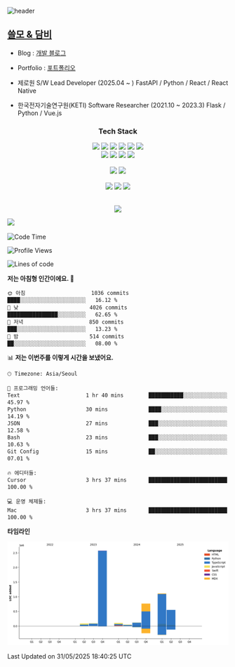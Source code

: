 ![header](https://capsule-render.vercel.app/api?type=soft&color=auto&height=150&section=header&text=HANGYU&fontSize=70&animation=twinkling)

## [쓸모 & 담비](https://sslmo-dambi.com/)

- Blog : [개발 블로그](https://ruehan.org)
- Portfolio : [포트폴리오](https://interactive-portfolio-chi.vercel.app/)

- 제로원 S/W Lead Developer (2025.04 ~ ) FastAPI / Python / React / React Native
- 한국전자기술연구원(KETI) Software Researcher (2021.10 ~ 2023.3) Flask / Python / Vue.js


<h3 align="center"> Tech Stack </h3>
<p align="center">
<img src="https://img.shields.io/badge/HTML-E34F26?style=flat-square&logo=HTML5&logoColor=white"/></a>
<img src="https://img.shields.io/badge/CSS-1572B6?style=flat-square&logo=CSS3&logoColor=white"/></a>
<img src="https://img.shields.io/badge/JavaScript-F7DF1E?style=flat-square&logo=JavaScript&logoColor=white"/></a>
<img src="https://img.shields.io/badge/Java-007396?style=flat-square&logo=Java&logoColor=white"/></a>
<img src="https://img.shields.io/badge/React-61DAFB?style=flat-square&logo=React&logoColor=white"/></a>
<img src="https://img.shields.io/badge/Next-000000?style=flat-square&logo=Next.js&logoColor=white"/></a>
<br>
<img src="https://img.shields.io/badge/Remix-000000?style=flat-square&logo=Remix&logoColor=white"/></a>
<img src="https://img.shields.io/badge/Python-3776AB?style=flat-square&logo=Python&logoColor=white"/></a>
<img src="https://img.shields.io/badge/Flask-000000?style=flat-square&logo=Flask&logoColor=white"/></a>
<img src="https://img.shields.io/badge/MySQL-4479A1?style=flat-square&logo=MySQL&logoColor=white"/></a>

<br>
<br>
<img src="https://img.shields.io/badge/Android Studio-3DDC84?style=flat-square&logo=Android Studio&logoColor=white"/></a>
<img src="https://img.shields.io/badge/Visual Studio Code-007ACC?style=flat-square&logo=Visual Studio Code&logoColor=white"/></a>
<br>
<br>
<img src="https://img.shields.io/badge/macOS-000000?style=flat-square&logo=macOS&logoColor=white"/></a>
<img src="https://img.shields.io/badge/Windows-0078D6?style=flat-square&logo=Windows&logoColor=white"/></a>
<img src="https://img.shields.io/badge/Ubuntu-E95420?style=flat-square&logo=Ubuntu&logoColor=white"/></a>
<br>
<br>

</p>

<p align="center">
  <img align="center" src="https://github-readme-stats.vercel.app/api?username=ruehan&theme=cobalt&show_icons=true" />
</p>

![](https://gh-hits.nomadcoders.workers.dev/view?username=ruehan)

 <!--START_SECTION:waka-->
![Code Time](http://img.shields.io/badge/Code%20Time-1%2C958%20hrs%2016%20mins-blue)

![Profile Views](http://img.shields.io/badge/Profile%20Views-5-blue)

![Lines of code](https://img.shields.io/badge/%EC%A0%80%EB%8A%94%20%EC%97%AC%ED%83%9C%EA%B9%8C%EC%A7%80%20-5.4%20million%20%EC%A4%84%EC%9D%98%20%EC%BD%94%EB%93%9C%EB%A5%BC%20%EC%9E%91%EC%84%B1%ED%96%88%EC%96%B4%EC%9A%94.-blue)

**저는 아침형 인간이에요. 🐤** 

```text
🌞 아침                     1036 commits        ████░░░░░░░░░░░░░░░░░░░░░   16.12 % 
🌆 낮　                     4026 commits        ████████████████░░░░░░░░░   62.65 % 
🌃 저녁                     850 commits         ███░░░░░░░░░░░░░░░░░░░░░░   13.23 % 
🌙 밤　                     514 commits         ██░░░░░░░░░░░░░░░░░░░░░░░   08.00 % 
```


📊 **저는 이번주를 이렇게 시간을 보냈어요.** 

```text
🕑︎ Timezone: Asia/Seoul

💬 프로그래밍 언어들: 
Text                     1 hr 40 mins        ███████████░░░░░░░░░░░░░░   45.97 % 
Python                   30 mins             ████░░░░░░░░░░░░░░░░░░░░░   14.19 % 
JSON                     27 mins             ███░░░░░░░░░░░░░░░░░░░░░░   12.58 % 
Bash                     23 mins             ███░░░░░░░░░░░░░░░░░░░░░░   10.63 % 
Git Config               15 mins             ██░░░░░░░░░░░░░░░░░░░░░░░   07.01 % 

🔥 에디터들: 
Cursor                   3 hrs 37 mins       █████████████████████████   100.00 % 

💻 운영 체제들: 
Mac                      3 hrs 37 mins       █████████████████████████   100.00 % 
```

**타임라인**

![Lines of Code chart](https://raw.githubusercontent.com/ruehan/ruehan/main/assets/bar_graph.png)


 Last Updated on 31/05/2025 18:40:25 UTC
<!--END_SECTION:waka-->


  


